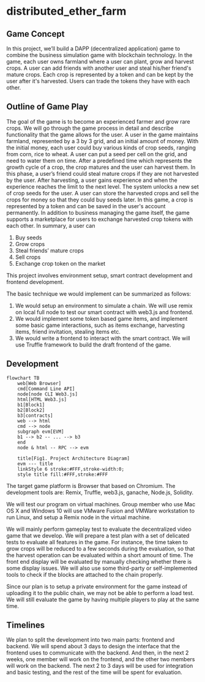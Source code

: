 # distributed_ether_farm

## Game Concept
In this project, we’ll build a DAPP (decentralized application) game to combine the business simulation game with blockchain technology. In the game, each user owns farmland where a user can plant, grow and harvest crops. A user can add friends with another user and steal his/her friend's mature crops. Each crop is represented by a token and can be kept by the user after it's harvested. Users can trade the tokens they have with each other. 

## Outline of Game Play

The goal of the game is to become an experienced farmer and grow rare crops. We will go through the game process in detail and describe functionality that the game allows for the user.  A user in the game maintains farmland, represented by a 3 by 3 grid, and an initial amount of money. With the initial money, each user could buy various kinds of crop seeds, ranging from corn, rice to wheat. A user can put a seed per cell on the grid, and need to water them on time. After a predefined time which represents the growth cycle of a crop, the crop matures and the user can harvest them. In this phase, a user’s friend could steal mature crops if they are not harvested by the user. After harvesting, a user gains experience and when the experience reaches the limit to the next level. The system unlocks a new set of crop seeds for the user. A user can store the harvested crops and sell the crops for money so that they could buy seeds later. 
In this game, a crop is represented by a token and can be saved in the user's account permanently. In addition to business managing the game itself, the game supports a marketplace for users to exchange harvested crop tokens with each other. 
In summary, a user can 
1. Buy seeds
2. Grow crops
3. Steal friends’ mature crops
4. Sell crops 
5. Exchange crop token on the market

This project involves environment setup, smart contract development and frontend development.

The basic technique we would implement can be summarized as follows:

1. We would setup an environment to simulate a chain. We will use remix on local full node to test our smart contract with web3.js and frontend.
2. We would implement some token based game items, and implement some basic game interactions, such as items exchange, harvesting items, friend invitation, stealing items etc.
3. We would write a frontend to interact with the smart contract. We will use Truffle framework to build the draft frontend of the game.


## Development
```mermaid
flowchart TB
    web[Web Browser]
    cmd[Command Line API]
    node[node CLI Web3.js]
    html[HTML Web3.js]
    b1[Block1]
    b2[Block2]
    b3[contracts]
    web --> html
    cmd --> node
    subgraph evm[EVM]
    b1 --> b2 -- ... --> b3
    end
    node & html -- RPC --> evm

    title[Fig1. Project Architecture Diagram]
    evm --- title
    linkStyle 6 stroke:#FFF,stroke-width:0;
    style title fill:#FFF,stroke:#FFF
```
The target game platform is Browser that based on Chromium. The development tools are: Remix, Truffle, web3.js, ganache, Node.js, Solidity.

We will test our program on virtual machines. Group member who use Mac OS X and Windows 10 will use VMware Fusion and VMWare workstation to run Linux, and setup a Remix node in the virtual machine. 

We will mainly perform gameplay test to evaluate the decentralized video game that we develop. We will prepare a test plan with a set of delicated tests to evaluate all features in the game. For instance, the time taken to grow crops will be reduced to a few seconds during the evaluation, so that the harvest operation can be evaluated within a short amount of time. The front end display will be evaluated by manually checking whether there is some display issues. We will also use some third-party or self-implemented tools to check if the blocks are attached to the chain properly.

Since our plan is to setup a private environment for the game instead of uploading it to the public chain, we may not be able to perform a load test. We will still evaluate the game by having multiple players to play at the same time.

## Timelines
We plan to split the development into two main parts: frontend and backend. We will spend about 3 days to design the interface that the frontend uses to communicate with the backend. And then, in the next 2 weeks, one member will work on the frontend, and the other two members will work on the backend. The next 2 to 3 days will be used for integration and basic testing, and the rest of the time will be spent for evaluation.
